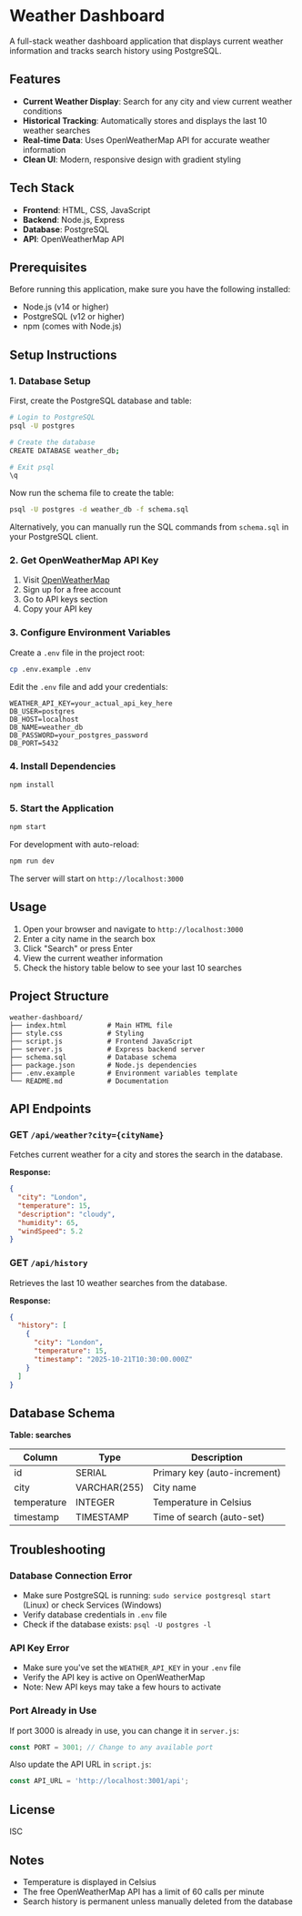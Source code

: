 # Weather Dashboard

A full-stack weather dashboard application that displays current weather information and tracks search history using PostgreSQL.

## Features

- **Current Weather Display**: Search for any city and view current weather conditions
- **Historical Tracking**: Automatically stores and displays the last 10 weather searches
- **Real-time Data**: Uses OpenWeatherMap API for accurate weather information
- **Clean UI**: Modern, responsive design with gradient styling

## Tech Stack

- **Frontend**: HTML, CSS, JavaScript
- **Backend**: Node.js, Express
- **Database**: PostgreSQL
- **API**: OpenWeatherMap API

## Prerequisites

Before running this application, make sure you have the following installed:

- Node.js (v14 or higher)
- PostgreSQL (v12 or higher)
- npm (comes with Node.js)

## Setup Instructions

### 1. Database Setup

First, create the PostgreSQL database and table:

```bash
# Login to PostgreSQL
psql -U postgres

# Create the database
CREATE DATABASE weather_db;

# Exit psql
\q
```

Now run the schema file to create the table:

```bash
psql -U postgres -d weather_db -f schema.sql
```

Alternatively, you can manually run the SQL commands from `schema.sql` in your PostgreSQL client.

### 2. Get OpenWeatherMap API Key

1. Visit [OpenWeatherMap](https://openweathermap.org/api)
2. Sign up for a free account
3. Go to API keys section
4. Copy your API key

### 3. Configure Environment Variables

Create a `.env` file in the project root:

```bash
cp .env.example .env
```

Edit the `.env` file and add your credentials:

```env
WEATHER_API_KEY=your_actual_api_key_here
DB_USER=postgres
DB_HOST=localhost
DB_NAME=weather_db
DB_PASSWORD=your_postgres_password
DB_PORT=5432
```

### 4. Install Dependencies

```bash
npm install
```

### 5. Start the Application

```bash
npm start
```

For development with auto-reload:

```bash
npm run dev
```

The server will start on `http://localhost:3000`

## Usage

1. Open your browser and navigate to `http://localhost:3000`
2. Enter a city name in the search box
3. Click "Search" or press Enter
4. View the current weather information
5. Check the history table below to see your last 10 searches

## Project Structure

```
weather-dashboard/
├── index.html          # Main HTML file
├── style.css           # Styling
├── script.js           # Frontend JavaScript
├── server.js           # Express backend server
├── schema.sql          # Database schema
├── package.json        # Node.js dependencies
├── .env.example        # Environment variables template
└── README.md           # Documentation
```

## API Endpoints

### GET `/api/weather?city={cityName}`

Fetches current weather for a city and stores the search in the database.

**Response:**
```json
{
  "city": "London",
  "temperature": 15,
  "description": "cloudy",
  "humidity": 65,
  "windSpeed": 5.2
}
```

### GET `/api/history`

Retrieves the last 10 weather searches from the database.

**Response:**
```json
{
  "history": [
    {
      "city": "London",
      "temperature": 15,
      "timestamp": "2025-10-21T10:30:00.000Z"
    }
  ]
}
```

## Database Schema

**Table: searches**

| Column      | Type         | Description                    |
|-------------|--------------|--------------------------------|
| id          | SERIAL       | Primary key (auto-increment)   |
| city        | VARCHAR(255) | City name                      |
| temperature | INTEGER      | Temperature in Celsius         |
| timestamp   | TIMESTAMP    | Time of search (auto-set)      |

## Troubleshooting

### Database Connection Error

- Make sure PostgreSQL is running: `sudo service postgresql start` (Linux) or check Services (Windows)
- Verify database credentials in `.env` file
- Check if the database exists: `psql -U postgres -l`

### API Key Error

- Make sure you've set the `WEATHER_API_KEY` in your `.env` file
- Verify the API key is active on OpenWeatherMap
- Note: New API keys may take a few hours to activate

### Port Already in Use

If port 3000 is already in use, you can change it in `server.js`:

```javascript
const PORT = 3001; // Change to any available port
```

Also update the API URL in `script.js`:

```javascript
const API_URL = 'http://localhost:3001/api';
```

## License

ISC

## Notes

- Temperature is displayed in Celsius
- The free OpenWeatherMap API has a limit of 60 calls per minute
- Search history is permanent unless manually deleted from the database
